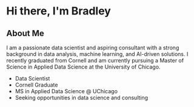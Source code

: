 # Hi there, I'm Bradley

## About Me

I am a passionate data scientist and aspiring consultant with a strong background in data analysis, machine learning, and AI-driven solutions. I recently graduated from Cornell and am currently pursuing a Master of Science in Applied Data Science at the University of Chicago.

- Data Scientist
- Cornell Graduate
- MS in Applied Data Science @ UChicago
- Seeking opportunities in data science and consulting
